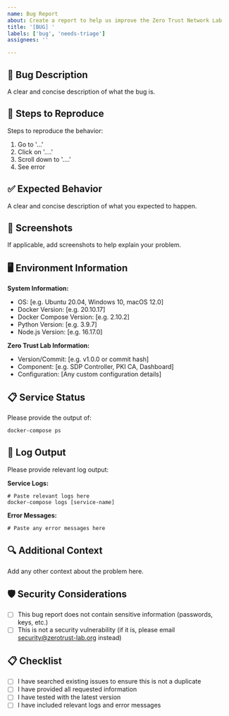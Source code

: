 ```yaml
---
name: Bug Report
about: Create a report to help us improve the Zero Trust Network Lab
title: '[BUG] '
labels: ['bug', 'needs-triage']
assignees: ''

---
```


## 🐛 Bug Description
A clear and concise description of what the bug is.

## 🔄 Steps to Reproduce
Steps to reproduce the behavior:
1. Go to '...'
2. Click on '....'
3. Scroll down to '....'
4. See error

## ✅ Expected Behavior
A clear and concise description of what you expected to happen.

## 📸 Screenshots
If applicable, add screenshots to help explain your problem.

## 🖥️ Environment Information
**System Information:**
- OS: [e.g. Ubuntu 20.04, Windows 10, macOS 12.0]
- Docker Version: [e.g. 20.10.17]
- Docker Compose Version: [e.g. 2.10.2]
- Python Version: [e.g. 3.9.7]
- Node.js Version: [e.g. 16.17.0]

**Zero Trust Lab Information:**
- Version/Commit: [e.g. v1.0.0 or commit hash]
- Component: [e.g. SDP Controller, PKI CA, Dashboard]
- Configuration: [Any custom configuration details]

## 📋 Service Status
Please provide the output of:
```bash
docker-compose ps
```

## 📝 Log Output
Please provide relevant log output:

**Service Logs:**
```
# Paste relevant logs here
docker-compose logs [service-name]
```

**Error Messages:**
```
# Paste any error messages here
```

## 🔍 Additional Context
Add any other context about the problem here.

## 🛡️ Security Considerations
- [ ] This bug report does not contain sensitive information (passwords, keys, etc.)
- [ ] This is not a security vulnerability (if it is, please email security@zerotrust-lab.org instead)

## 📋 Checklist
- [ ] I have searched existing issues to ensure this is not a duplicate
- [ ] I have provided all requested information
- [ ] I have tested with the latest version
- [ ] I have included relevant logs and error messages
